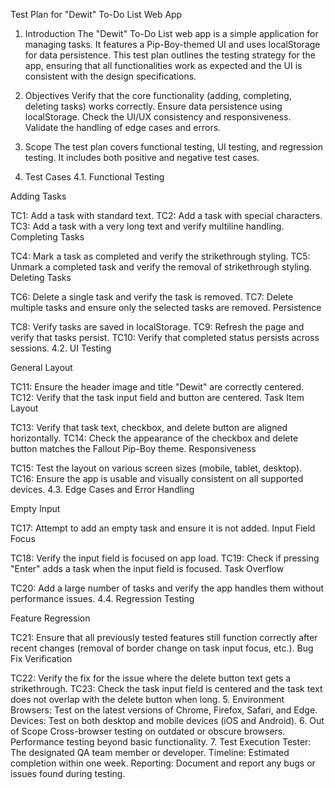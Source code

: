 Test Plan for "Dewit" To-Do List Web App
1. Introduction
The "Dewit" To-Do List web app is a simple application for managing tasks. It features a Pip-Boy-themed UI and uses localStorage for data persistence. This test plan outlines the testing strategy for the app, ensuring that all functionalities work as expected and the UI is consistent with the design specifications.

2. Objectives
Verify that the core functionality (adding, completing, deleting tasks) works correctly.
Ensure data persistence using localStorage.
Check the UI/UX consistency and responsiveness.
Validate the handling of edge cases and errors.
3. Scope
The test plan covers functional testing, UI testing, and regression testing. It includes both positive and negative test cases.

4. Test Cases
4.1. Functional Testing

Adding Tasks

TC1: Add a task with standard text.
TC2: Add a task with special characters.
TC3: Add a task with a very long text and verify multiline handling.
Completing Tasks

TC4: Mark a task as completed and verify the strikethrough styling.
TC5: Unmark a completed task and verify the removal of strikethrough styling.
Deleting Tasks

TC6: Delete a single task and verify the task is removed.
TC7: Delete multiple tasks and ensure only the selected tasks are removed.
Persistence

TC8: Verify tasks are saved in localStorage.
TC9: Refresh the page and verify that tasks persist.
TC10: Verify that completed status persists across sessions.
4.2. UI Testing

General Layout

TC11: Ensure the header image and title "Dewit" are correctly centered.
TC12: Verify that the task input field and button are centered.
Task Item Layout

TC13: Verify that task text, checkbox, and delete button are aligned horizontally.
TC14: Check the appearance of the checkbox and delete button matches the Fallout Pip-Boy theme.
Responsiveness

TC15: Test the layout on various screen sizes (mobile, tablet, desktop).
TC16: Ensure the app is usable and visually consistent on all supported devices.
4.3. Edge Cases and Error Handling

Empty Input

TC17: Attempt to add an empty task and ensure it is not added.
Input Field Focus

TC18: Verify the input field is focused on app load.
TC19: Check if pressing "Enter" adds a task when the input field is focused.
Task Overflow

TC20: Add a large number of tasks and verify the app handles them without performance issues.
4.4. Regression Testing

Feature Regression

TC21: Ensure that all previously tested features still function correctly after recent changes (removal of border change on task input focus, etc.).
Bug Fix Verification

TC22: Verify the fix for the issue where the delete button text gets a strikethrough.
TC23: Check the task input field is centered and the task text does not overlap with the delete button when long.
5. Environment
Browsers: Test on the latest versions of Chrome, Firefox, Safari, and Edge.
Devices: Test on both desktop and mobile devices (iOS and Android).
6. Out of Scope
Cross-browser testing on outdated or obscure browsers.
Performance testing beyond basic functionality.
7. Test Execution
Tester: The designated QA team member or developer.
Timeline: Estimated completion within one week.
Reporting: Document and report any bugs or issues found during testing.

